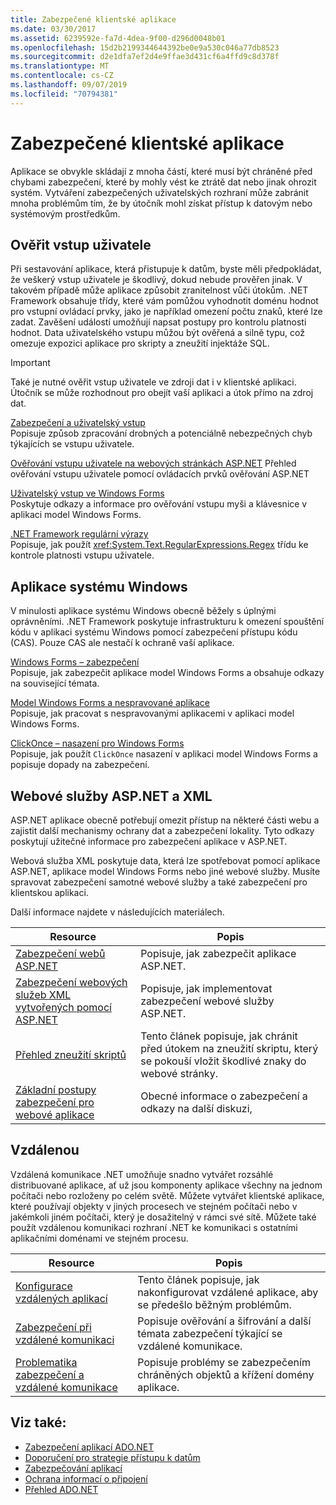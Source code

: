```yaml
---
title: Zabezpečené klientské aplikace
ms.date: 03/30/2017
ms.assetid: 6239592e-fa7d-4dea-9f00-d296d0048b01
ms.openlocfilehash: 15d2b2199344644392be0e9a530c046a77db8523
ms.sourcegitcommit: d2e1dfa7ef2d4e9ffae3d431cf6a4ffd9c8d378f
ms.translationtype: MT
ms.contentlocale: cs-CZ
ms.lasthandoff: 09/07/2019
ms.locfileid: "70794381"
---
```

# <a name="secure-client-applications"></a>Zabezpečené klientské aplikace
Aplikace se obvykle skládají z mnoha částí, které musí být chráněné před chybami zabezpečení, které by mohly vést ke ztrátě dat nebo jinak ohrozit systém. Vytváření zabezpečených uživatelských rozhraní může zabránit mnoha problémům tím, že by útočník mohl získat přístup k datovým nebo systémovým prostředkům.  
  
## <a name="validate-user-input"></a>Ověřit vstup uživatele  
 Při sestavování aplikace, která přistupuje k datům, byste měli předpokládat, že veškerý vstup uživatele je škodlivý, dokud nebude prověřen jinak. V takovém případě může aplikace způsobit zranitelnost vůči útokům. .NET Framework obsahuje třídy, které vám pomůžou vyhodnotit doménu hodnot pro vstupní ovládací prvky, jako je například omezení počtu znaků, které lze zadat. Zavěšení událostí umožňují napsat postupy pro kontrolu platnosti hodnot. Data uživatelského vstupu můžou být ověřená a silně typu, což omezuje expozici aplikace pro skripty a zneužití injektáže SQL.  
  
> [!IMPORTANT]
> Také je nutné ověřit vstup uživatele ve zdroji dat i v klientské aplikaci. Útočník se může rozhodnout pro obejít vaší aplikaci a útok přímo na zdroj dat.  
  
 [Zabezpečení a uživatelský vstup](../../../standard/security/security-and-user-input.md)  
 Popisuje způsob zpracování drobných a potenciálně nebezpečných chyb týkajících se vstupu uživatele.  
  
 [Ověřování vstupu uživatele na webových stránkách ASP.NET](https://docs.microsoft.com/previous-versions/aspnet/7kh55542(v=vs.100))  
 Přehled ověřování vstupu uživatele pomocí ovládacích prvků ověřování ASP.NET  
  
 [Uživatelský vstup ve Windows Forms](../../winforms/user-input-in-windows-forms.md)  
 Poskytuje odkazy a informace pro ověřování vstupu myši a klávesnice v aplikaci model Windows Forms.  
  
 [.NET Framework regulární výrazy](../../../standard/base-types/regular-expressions.md)  
 Popisuje, jak použít <xref:System.Text.RegularExpressions.Regex> třídu ke kontrole platnosti vstupu uživatele.  
  
## <a name="windows-applications"></a>Aplikace systému Windows  
 V minulosti aplikace systému Windows obecně běžely s úplnými oprávněními. .NET Framework poskytuje infrastrukturu k omezení spouštění kódu v aplikaci systému Windows pomocí zabezpečení přístupu kódu (CAS). Pouze CAS ale nestačí k ochraně vaší aplikace.  
  
 [Windows Forms – zabezpečení](../../winforms/windows-forms-security.md)  
 Popisuje, jak zabezpečit aplikace model Windows Forms a obsahuje odkazy na související témata.  
  
 [Model Windows Forms a nespravované aplikace](../../winforms/advanced/windows-forms-and-unmanaged-applications.md)  
 Popisuje, jak pracovat s nespravovanými aplikacemi v aplikaci model Windows Forms.  
  
 [ClickOnce – nasazení pro Windows Forms](../../winforms/clickonce-deployment-for-windows-forms.md)  
 Popisuje, jak použít `ClickOnce` nasazení v aplikaci model Windows Forms a popisuje dopady na zabezpečení.  
  
## <a name="aspnet-and-xml-web-services"></a>Webové služby ASP.NET a XML  
 ASP.NET aplikace obecně potřebují omezit přístup na některé části webu a zajistit další mechanismy ochrany dat a zabezpečení lokality. Tyto odkazy poskytují užitečné informace pro zabezpečení aplikace v ASP.NET.  
  
 Webová služba XML poskytuje data, která lze spotřebovat pomocí aplikace ASP.NET, aplikace model Windows Forms nebo jiné webové služby. Musíte spravovat zabezpečení samotné webové služby a také zabezpečení pro klientskou aplikaci.  
  
 Další informace najdete v následujících materiálech.  
  
|Resource|Popis|  
|--------------|-----------------|  
|[Zabezpečení webů ASP.NET](https://docs.microsoft.com/previous-versions/aspnet/91f66yxt(v=vs.100))|Popisuje, jak zabezpečit aplikace ASP.NET.|  
|[Zabezpečení webových služeb XML vytvořených pomocí ASP.NET](https://docs.microsoft.com/previous-versions/dotnet/netframework-4.0/w67h0dw7(v=vs.100))|Popisuje, jak implementovat zabezpečení webové služby ASP.NET.|  
|[Přehled zneužití skriptů](https://docs.microsoft.com/previous-versions/aspnet/w1sw53ds(v=vs.100))|Tento článek popisuje, jak chránit před útokem na zneužití skriptu, který se pokouší vložit škodlivé znaky do webové stránky.|  
|[Základní postupy zabezpečení pro webové aplikace](https://docs.microsoft.com/previous-versions/aspnet/zdh19h94(v=vs.100))|Obecné informace o zabezpečení a odkazy na další diskuzi,|  
  
## <a name="remoting"></a>Vzdálenou  
 Vzdálená komunikace .NET umožňuje snadno vytvářet rozsáhlé distribuované aplikace, ať už jsou komponenty aplikace všechny na jednom počítači nebo rozloženy po celém světě. Můžete vytvářet klientské aplikace, které používají objekty v jiných procesech ve stejném počítači nebo v jakémkoli jiném počítači, který je dosažitelný v rámci své sítě. Můžete také použít vzdálenou komunikaci rozhraní .NET ke komunikaci s ostatními aplikačními doménami ve stejném procesu.  
  
|Resource|Popis|  
|--------------|-----------------|  
|[Konfigurace vzdálených aplikací](https://docs.microsoft.com/previous-versions/dotnet/netframework-4.0/b8tysty8(v=vs.100))|Tento článek popisuje, jak nakonfigurovat vzdálené aplikace, aby se předešlo běžným problémům.|  
|[Zabezpečení při vzdálené komunikaci](https://docs.microsoft.com/previous-versions/dotnet/netframework-4.0/9hwst9th(v=vs.100))|Popisuje ověřování a šifrování a další témata zabezpečení týkající se vzdálené komunikace.|  
|[Problematika zabezpečení a vzdálené komunikace](../../misc/security-and-remoting-considerations.md)|Popisuje problémy se zabezpečením chráněných objektů a křížení domény aplikace.|  
  
## <a name="see-also"></a>Viz také:

- [Zabezpečení aplikací ADO.NET](securing-ado-net-applications.md)
- [Doporučení pro strategie přístupu k datům](https://docs.microsoft.com/previous-versions/visualstudio/visual-studio-2008/8fxztkff(v=vs.90))
- [Zabezpečování aplikací](/visualstudio/ide/securing-applications)
- [Ochrana informací o připojení](protecting-connection-information.md)
- [Přehled ADO.NET](ado-net-overview.md)
